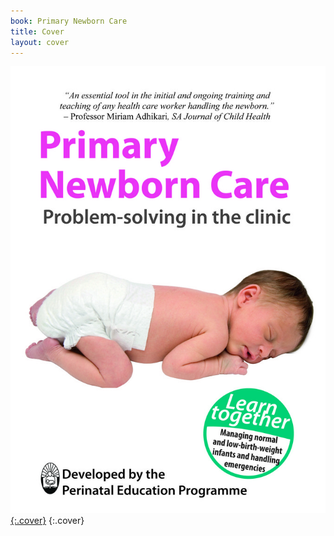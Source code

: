 ```yaml
---
book: Primary Newborn Care
title: Cover
layout: cover
---
```


[![Cover](images/cover.jpg){:.cover}](0-3-contents.html)
{:.cover}
